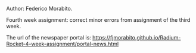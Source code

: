 Author: Federico Morabito.

Fourth week assignment: correct minor errors from assignment of the third week.

The url of the newspaper portal is: https://fjmorabito.github.io/Radium-Rocket-4-week-assignment/portal-news.html
